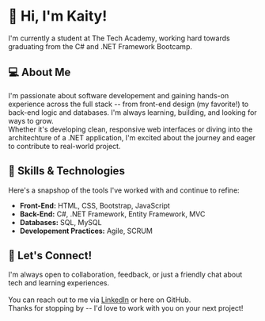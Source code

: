 # 👋 Hi, I'm Kaity! 

I'm currently a student at The Tech Academy, working hard towards graduating from the C# and .NET Framework Bootcamp.

## 💻 About Me

I'm passionate about software developement and gaining hands-on experience across the full stack -- 
from front-end design (my favorite!) to back-end logic and databases. I'm always learning, building, and looking
for ways to grow. <br>
Whether it's developing clean, responsive web interfaces or diving into the architechture of a .NET application,
I'm excited about the journey and eager to contribute to real-world project. 

## 🔧 Skills & Technologies
Here's a snapshop of the tools I've worked with and continue to refine:
- **Front-End:** HTML, CSS, Bootstrap, JavaScript
- **Back-End:** C#, .NET Framework, Entity Framework, MVC
- **Databases:** SQL, MySQL
- **Developement Practices:** Agile, SCRUM


## 🔗 Let's Connect!
I'm always open to collaboration, feedback, or just a friendly chat about tech and learning experiences.<br>   
You can reach out to me via [LinkedIn](https://www.linkedin.com/in/kaitybadgley) or here on GitHub.<br>
Thanks for stopping by -- I'd love to work with you on your next project!
